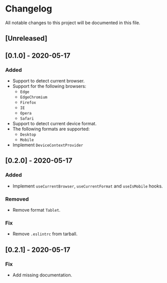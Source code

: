 # Changelog
All notable changes to this project will be documented in this file.

## [Unreleased]

## [0.1.0] - 2020-05-17
### Added
  - Support to detect current browser.
  - Support for the following browsers:
    - `Edge`
    - `EdgeChromium`
    - `Firefox`
    - `IE`
    - `Opera`
    - `Safari`
  - Support to detect current device format.
  - The following formats are supported:
    - `Desktop`
    - `Mobile`
  - Implement `DeviceContextProvider`

## [0.2.0] - 2020-05-17
### Added
  - Implement `useCurrentBrowser`, `useCurrentFormat` and `useIsMobile` hooks.
### Removed
  - Remove format `Tablet`.
### Fix
  - Remove `.eslintrc` from tarball.

## [0.2.1] - 2020-05-17
### Fix
  - Add missing documentation.
